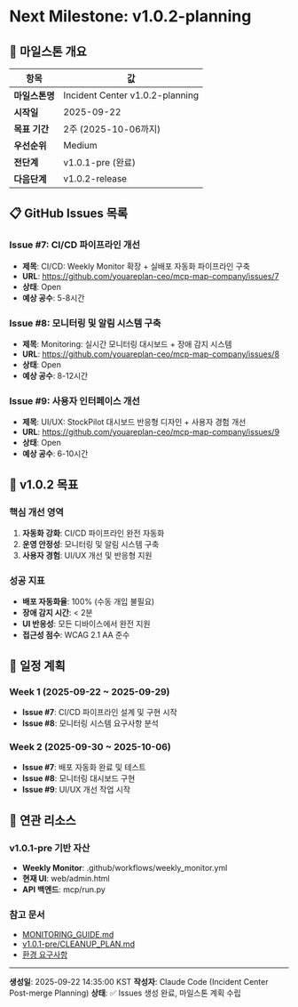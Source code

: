 # Next Milestone: v1.0.2-planning

## 🎯 마일스톤 개요

| 항목 | 값 |
|------|-----|
| **마일스톤명** | Incident Center v1.0.2-planning |
| **시작일** | 2025-09-22 |
| **목표 기간** | 2주 (2025-10-06까지) |
| **우선순위** | Medium |
| **전단계** | v1.0.1-pre (완료) |
| **다음단계** | v1.0.2-release |

## 📋 GitHub Issues 목록

### Issue #7: CI/CD 파이프라인 개선
- **제목**: CI/CD: Weekly Monitor 확장 + 실배포 자동화 파이프라인 구축
- **URL**: https://github.com/youareplan-ceo/mcp-map-company/issues/7
- **상태**: Open
- **예상 공수**: 5-8시간

### Issue #8: 모니터링 및 알림 시스템 구축
- **제목**: Monitoring: 실시간 모니터링 대시보드 + 장애 감지 시스템
- **URL**: https://github.com/youareplan-ceo/mcp-map-company/issues/8
- **상태**: Open
- **예상 공수**: 8-12시간

### Issue #9: 사용자 인터페이스 개선
- **제목**: UI/UX: StockPilot 대시보드 반응형 디자인 + 사용자 경험 개선
- **URL**: https://github.com/youareplan-ceo/mcp-map-company/issues/9
- **상태**: Open
- **예상 공수**: 6-10시간

## 🎯 v1.0.2 목표

### 핵심 개선 영역
1. **자동화 강화**: CI/CD 파이프라인 완전 자동화
2. **운영 안정성**: 모니터링 및 알림 시스템 구축
3. **사용자 경험**: UI/UX 개선 및 반응형 지원

### 성공 지표
- **배포 자동화율**: 100% (수동 개입 불필요)
- **장애 감지 시간**: < 2분
- **UI 반응성**: 모든 디바이스에서 완전 지원
- **접근성 점수**: WCAG 2.1 AA 준수

## 📅 일정 계획

### Week 1 (2025-09-22 ~ 2025-09-29)
- **Issue #7**: CI/CD 파이프라인 설계 및 구현 시작
- **Issue #8**: 모니터링 시스템 요구사항 분석

### Week 2 (2025-09-30 ~ 2025-10-06)
- **Issue #7**: 배포 자동화 완료 및 테스트
- **Issue #8**: 모니터링 대시보드 구현
- **Issue #9**: UI/UX 개선 작업 시작

## 🔗 연관 리소스

### v1.0.1-pre 기반 자산
- **Weekly Monitor**: .github/workflows/weekly_monitor.yml
- **현재 UI**: web/admin.html
- **API 백엔드**: mcp/run.py

### 참고 문서
- [MONITORING_GUIDE.md](./MONITORING_GUIDE.md)
- [v1.0.1-pre/CLEANUP_PLAN.md](./v1.0.1-pre/CLEANUP_PLAN.md)
- [환경 요구사항](./v1.0.1-pre/ENV_REQUIRED.md)

---

**생성일**: 2025-09-22 14:35:00 KST
**작성자**: Claude Code (Incident Center Post-merge Planning)
**상태**: ✅ Issues 생성 완료, 마일스톤 계획 수립
